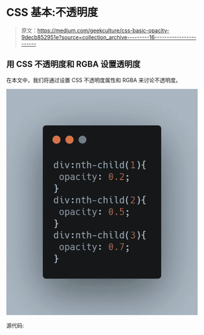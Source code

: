 # CSS 基本:不透明度

> 原文：<https://medium.com/geekculture/css-basic-opacity-9decb852951e?source=collection_archive---------16----------------------->

## 用 CSS 不透明度和 RGBA 设置透明度

在本文中，我们将通过设置 CSS 不透明度属性和 RGBA 来讨论不透明度。

![](img/8a321d599b886b2ebeccc1149d63c7a6.png)

源代码: